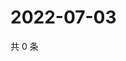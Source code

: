 # 2022-07-03

共 0 条

<!-- BEGIN WEIBO -->
<!-- 最后更新时间 Sun Jul 03 2022 18:16:31 GMT+0800 (China Standard Time) -->

<!-- END WEIBO -->
